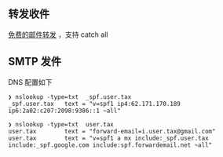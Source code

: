 ## 转发收件

[免费的邮件转发](https://forwardemail.net/zh/pricing) ，支持 catch all

## SMTP 发件

DNS 配置如下

```
❯ nslookup -type=txt  _spf.user.tax
_spf.user.tax   text = "v=spf1 ip4:62.171.170.189 ip6:2a02:c207:2098:9386::1 ~all"

❯ nslookup -type=txt  user.tax
user.tax        text = "forward-email=i.user.tax@gmail.com"
user.tax        text = "v=spf1 a mx include:_spf.user.tax include:_spf.google.com include:spf.forwardemail.net ~all"
```
